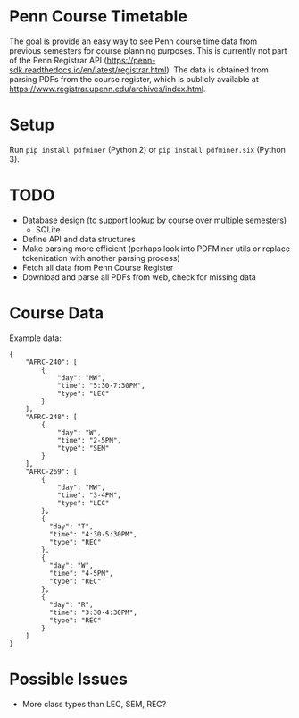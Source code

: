 # Penn Course Timetable

The goal is provide an easy way to see Penn course time data from previous semesters for course planning purposes. 
This is currently not part of the Penn Registrar API (https://penn-sdk.readthedocs.io/en/latest/registrar.html).
The data is obtained from parsing PDFs from the course register, which is publicly available at 
https://www.registrar.upenn.edu/archives/index.html.

# Setup
Run `pip install pdfminer` (Python 2) or `pip install pdfminer.six` (Python 3).

# TODO
* Database design (to support lookup by course over multiple semesters)
    * SQLite
* Define API and data structures
* Make parsing more efficient (perhaps look into PDFMiner utils or replace tokenization with another parsing process)
* Fetch all data from Penn Course Register
* Download and parse all PDFs from web, check for missing data

# Course Data
Example data: 
```
{
    "AFRC-240": [
        {
            "day": "MW",
            "time": "5:30-7:30PM",
            "type": "LEC"
        }
    ],
    "AFRC-248": [
        {
            "day": "W",
            "time": "2-5PM",
            "type": "SEM"
        }
    ],
    "AFRC-269": [
        {
            "day": "MW",
            "time": "3-4PM",
            "type": "LEC"
        },
        {
          "day": "T",
          "time": "4:30-5:30PM",
          "type": "REC"
        },
        {
          "day": "W",
          "time": "4-5PM",
          "type": "REC"
        },
        {
          "day": "R",
          "time": "3:30-4:30PM",
          "type": "REC"
        }
    ]
}
```

# Possible Issues
* More class types than LEC, SEM, REC?
